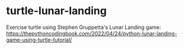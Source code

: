 # turtle-lunar-landing
Exercise turtle using Stephen Gruppetta's Lunar Landing game:
https://thepythoncodingbook.com/2022/04/24/python-lunar-landing-game-using-turtle-tutorial/
